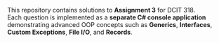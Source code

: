 This repository contains solutions to **Assignment 3** for DCIT 318.  
Each question is implemented as a **separate C# console application** demonstrating advanced OOP concepts such as **Generics**, **Interfaces**, **Custom Exceptions**, **File I/O**, and **Records**.
